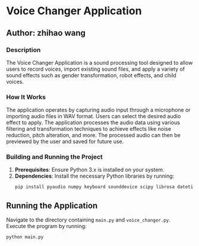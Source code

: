 # Voice Changer Application

## Author: zhihao wang

### Description
The Voice Changer Application is a sound processing tool designed to allow users to record voices, import existing sound files, and apply a variety of sound effects such as gender transformation, robot effects, and child voices.

### How It Works
The application operates by capturing audio input through a microphone or importing audio files in WAV format. Users can select the desired audio effect to apply. The application processes the audio data using various filtering and transformation techniques to achieve effects like noise reduction, pitch alteration, and more. The processed audio can then be previewed by the user and saved for future use.

### Building and Running the Project
1. **Prerequisites**: Ensure Python 3.x is installed on your system.
2. **Dependencies**: Install the necessary Python libraries by running:
   ```bash
   pip install pyaudio numpy keyboard sounddevice scipy librosa datetime

## Running the Application
Navigate to the directory containing `main.py` and `voice_changer.py`.  
Execute the program by running:  
```bash
python main.py
